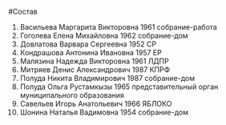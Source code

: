 #Состав
1. Васильева Маргарита Викторовна 1961 собрание-работа
2. Гоголева Елена Михайловна 1962 собрание-дом
3. Довлатова Варвара Сергеевна 1952 СР
4. Кондрашова Антонина Ивановна 1957 ЕР
5. Малязина Надежда Викторовна 1961 ЛДПР
6. Митряев Денис Александрович 1987 КПРФ
7. Полуда Никита Владимирович 1987 собрание-дом
8. Полуда Ольга Рустамкызы 1965 представительный орган муниципального образования
9. Савельев Игорь Анатольевич 1966 ЯБЛОКО
10. Шонина Наталья Вадимовна 1954 собрание-дом
